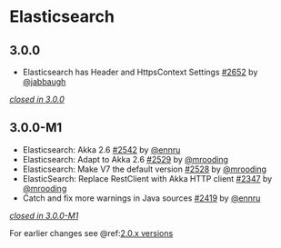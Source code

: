 # Elasticsearch

## 3.0.0

- Elasticsearch has Header and HttpsContext Settings [#2652](https://github.com/akka/alpakka/issues/2652) by [@jabbaugh](https://github.com/jabbaugh)

[*closed in 3.0.0*](https://github.com/akka/alpakka/issues?q=is%3Aclosed+milestone%3A3.0.0+label%3Ap%3Aelasticsearch)

## 3.0.0-M1

- Elasticsearch: Akka 2.6 [#2542](https://github.com/akka/alpakka/issues/2542) by [@ennru](https://github.com/ennru)
- Elasticsearch: Adapt to Akka 2.6 [#2529](https://github.com/akka/alpakka/issues/2529) by [@mrooding](https://github.com/mrooding)
- Elasticsearch: Make V7 the default version [#2528](https://github.com/akka/alpakka/issues/2528) by [@mrooding](https://github.com/mrooding)
- ElasticSearch: Replace RestClient with Akka HTTP client [#2347](https://github.com/akka/alpakka/issues/2347) by [@mrooding](https://github.com/mrooding)
- Catch and fix more warnings in Java sources [#2419](https://github.com/akka/alpakka/issues/2419) by [@ennru](https://github.com/ennru)

[*closed in 3.0.0-M1*](https://github.com/akka/alpakka/issues?q=is%3Aclosed+milestone%3A3.0.0-M1+label%3Ap%3Aelasticsearch)

For earlier changes see @ref:[2.0.x versions](../2.0.x/elasticsearch.md)
